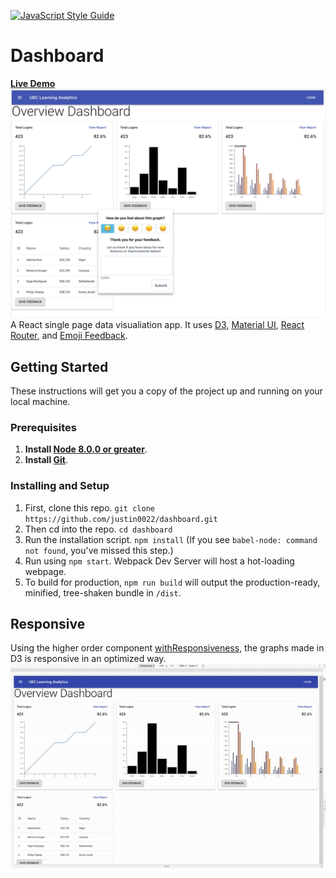 [![JavaScript Style Guide](https://img.shields.io/badge/code_style-standard-brightgreen.svg)](https://standardjs.com)

# Dashboard
**[Live Demo](https://justin0022.github.io/dashboard/)**
![Home screenshot](./_assets/dashboard-home.png)
A React single page data visualiation app. It uses [D3](https://d3js.org/), [Material UI](https://material-ui.com/), [React Router](https://github.com/ReactTraining/react-router), and [Emoji Feedback](https://github.com/ubc/emoji-feedback).

## Getting Started

These instructions will get you a copy of the project up and running on your local machine.

### Prerequisites

1. **Install [Node 8.0.0 or greater](https://nodejs.org)**.
2. **Install [Git](https://git-scm.com/downloads)**.

### Installing and Setup

1. First, clone this repo. `git clone https://github.com/justin0022/dashboard.git`
1. Then cd into the repo. `cd dashboard`
1. Run the installation script. `npm install` (If you see `babel-node: command not found`, you've missed this step.)
1. Run using `npm start`. Webpack Dev Server will host a hot-loading webpage.
1. To build for production, `npm run build` will output the production-ready, minified, tree-shaken bundle in `/dist`.

## Responsive
Using the higher order component [withResponsiveness](https://github.com/justin0022/dashboard/blob/master/src/higherOrderComponents/withResponsiveness.js), the graphs made in D3 is responsive in an optimized way.
![Responsive gif](./_assets/responsive.gif)